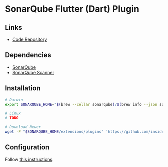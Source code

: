 # SonarQube Flutter (Dart) Plugin

## Links

- [Code Repository](https://github.com/insideapp-oss/sonar-flutter)

## Dependencies

- [SonarQube](/sonarsource/sonarqube-ce.md)
- [SonarQube Scanner](/sonarsource/sonarqube-scanner.md)

## Installation

```sh
# Darwin
export SONARQUBE_HOME="$(brew --cellar sonarqube)/$(brew info --json sonarqube | jq -r '.[0].installed[0].version')/libexec"

# Linux
# TODO

# Download Newer
wget -P "$SONARQUBE_HOME/extensions/plugins" 'https://github.com/insideapp-oss/sonar-flutter/releases/download/0.4.0/sonar-flutter-plugin-0.4.0.jar'
```

## Configuration

Follow [this instructions](/sonarsource/sonarqube-scanner.md#configuration).
